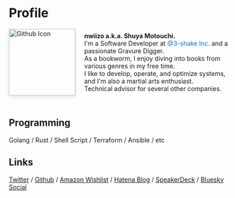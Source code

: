 # Profile

<div style="display: flex; align-items: center; padding-bottom: 20px; margin-bottom: 20px;"> <a href="https://github.com/nwiizo" target="\_blank"> <img src="https://github.com/nwiizo.png" alt="Github Icon" style="margin-right: 20px; box-shadow: 0 4px 8px rgba(0,0,0,0.1); transition: transform 0.3s ease-in-out, width 0.3s ease-in-out;" onmouseover="this.style.transform='rotate(360deg)'; this.style.width='200px';" onmouseout="this.style.transform='rotate(0deg)'; this.style.width='150px';" width="150"> </a> <div style="text-align: left;">
<strong>nwiizo a.k.a. Shuya Motouchi.</strong><br>
I'm a Software Developer at <a href="https://3-shake.com/" style="color: #0077cc; text-decoration: none;">@3-shake Inc.</a> and a passionate Gravure Digger.<br>
As a bookworm, I enjoy diving into books from various genres in my free time.<br>
I like to develop, operate, and optimize systems, and I'm also a martial arts enthusiast.<br>
Technical advisor for several other companies.<br>
</div> </div>

## Programming

Golang / Rust / Shell Script / Terraform / Ansible / etc

## Links

[Twitter](https://twitter.com/nwiizo) / [Github](https://github.com/nwiizo) / [Amazon Wishlist](https://www.amazon.co.jp/registry/wishlist/1R5ZE9A1TGDZJ) / [Hatena Blog](http://syu-m-5151.hatenablog.com/) / [SpeakerDeck](https://speakerdeck.com/nwiizo) / [Bluesky Social](https://bsky.app/profile/nwiizo.bsky.social)
